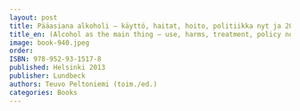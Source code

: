 ```yaml
---
layout: post
title: Pääasiana alkoholi – käyttö, haitat, hoito, politiikka nyt ja 2040
title_en: (Alcohol as the main thing – use, harms, treatment, policy now and in 2014)
image: book-940.jpeg
order:
ISBN: 978-952-93-1517-8
published: Helsinki 2013
publisher: Lundbeck
authors: Teuvo Peltoniemi (toim./ed.)
categories: Books
---
```

